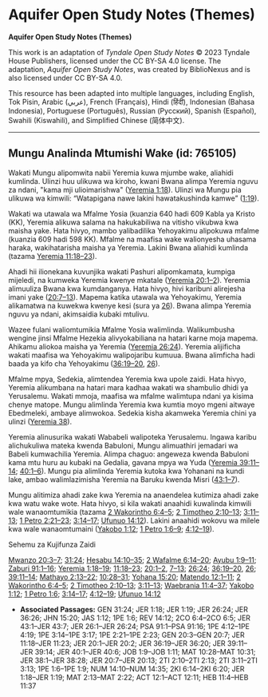 # Aquifer Open Study Notes (Themes)

**Aquifer Open Study Notes (Themes)**

This work is an adaptation of *Tyndale Open Study Notes* © 2023 Tyndale House Publishers, licensed under the CC BY\-SA 4\.0 license. The adaptation, *Aquifer Open Study Notes*, was created by BiblioNexus and is also licensed under CC BY\-SA 4\.0\.

This resource has been adapted into multiple languages, including English, Tok Pisin, Arabic (عربي), French (Français), Hindi (हिंदी), Indonesian (Bahasa Indonesia), Portuguese (Português), Russian (Русский), Spanish (Español), Swahili (Kiswahili), and Simplified Chinese (简体中文).



--------------------------------

## Mungu Analinda Mtumishi Wake (id: 765105)

Wakati Mungu alipomwita nabii Yeremia kuwa mjumbe wake, aliahidi kumlinda. Ulinzi huu ulikuwa wa kiroho, kwani Bwana alimpa Yeremia nguvu za ndani, "kama mji ulioimarishwa" ([Yeremia 1:18](https://ref.ly/Jer1:18)). Ulinzi wa Mungu pia ulikuwa wa kimwili: “Watapigana nawe lakini hawatakushinda kamwe” ([1:19](https://ref.ly/Jer1:19)).

Wakati wa utawala wa Mfalme Yosia (kuanzia 640 hadi 609 Kabla ya Kristo (KK), Yeremia alikuwa salama na hakukabiliwa na vitisho vikubwa kwa maisha yake. Hata hivyo, mambo yalibadilika Yehoyakimu alipokuwa mfalme (kuanzia 609 hadi 598 KK). Mfalme na maafisa wake walionyesha uhasama haraka, wakihatarisha maisha ya Yeremia. Lakini Bwana aliahidi kumlinda (tazama [Yeremia 11:18–23](https://ref.ly/Jer11:18-Jer11:23)).

Ahadi hii ilionekana kuvunjika wakati Pashuri alipomkamata, kumpiga mijeledi, na kumweka Yeremia kwenye mkatale ([Yeremia 20:1–2](https://ref.ly/Jer20:1-Jer20:2)). Yeremia alimuuliza Bwana kwa kumdanganya. Hata hivyo, hivi karibuni alirejesha imani yake ([20:7–13](https://ref.ly/Jer20:7-Jer20:13)). Mapema katika utawala wa Yehoyakimu, Yeremia alikamatwa na kuwekwa kwenye kesi (sura ya [26](https://ref.ly/Jer26:1-Jer26:24)). Bwana alimpa Yeremia nguvu ya ndani, akimsaidia kubaki mtulivu.

Wazee fulani waliomtumikia Mfalme Yosia walimlinda. Walikumbusha wengine jinsi Mfalme Hezekia alivyokabiliana na hatari karne moja mapema. Ahikamu aliokoa maisha ya Yeremia ([Yeremia 26:24](https://ref.ly/Jer26:24)). Yeremia alijificha wakati maafisa wa Yehoyakimu walipojaribu kumuua. Bwana alimficha hadi baada ya kifo cha Yehoyakimu ([36:19–20](https://ref.ly/Jer36:19-Jer36:20), [26](https://ref.ly/Jer36:26)).

Mfalme mpya, Sedekia, alimtendea Yeremia kwa upole zaidi. Hata hivyo, Yeremia alikumbana na hatari mara kadhaa wakati wa shambulio dhidi ya Yerusalemu. Wakati mmoja, maafisa wa mfalme walimtupa ndani ya kisima chenye matope. Mungu alimlinda Yeremia kwa kumtia moyo mgeni aitwaye Ebedmeleki, ambaye alimwokoa. Sedekia kisha akamweka Yeremia chini ya ulinzi ([Yeremia 38](https://ref.ly/Jer38:1-Jer38:28)).

Yeremia alinusurika wakati Wababeli walipoteka Yerusalemu. Ingawa karibu alichukuliwa mateka kwenda Babuloni, Mungu alimuathiri jemadari wa Babeli kumwachilia Yeremia. Alimpa chaguo: angeweza kwenda Babuloni kama mtu huru au kubaki na Gedalia, gavana mpya wa Yuda ([Yeremia 39:11–14](https://ref.ly/Jer39:11-Jer39:14); [40:1–6](https://ref.ly/Jer40:1-Jer40:6)). Mungu pia alimlinda Yeremia kutoka kwa Yohanani na kundi lake, ambao walimlazimisha Yeremia na Baruku kwenda Misri ([43:1–7](https://ref.ly/Jer43:1-Jer43:7)).

Mungu alitimiza ahadi zake kwa Yeremia na anaendelea kutimiza ahadi zake kwa watu wake wote. Hata hivyo, si kila wakati anaahidi kuwalinda kimwili wale wanaomtumikia (tazama [2 Wakorintho 6:4–5](https://ref.ly/2Cor6:4-2Cor6:5); [2 Timotheo 2:10–13](https://ref.ly/2Tim2:10-2Tim2:13); [3:11–13](https://ref.ly/2Tim3:11-2Tim3:13); [1 Petro 2:21–23](https://ref.ly/1Pet2:21-1Pet2:23); [3:14–17](https://ref.ly/1Pet3:14-1Pet3:17); [Ufunuo 14:12](https://ref.ly/Rev14:12)). Lakini anaahidi wokovu wa milele kwa wale wanaomtumaini ([Yakobo 1:12](https://ref.ly/Jas1:12); [1 Petro 1:6–9](https://ref.ly/1Pet1:6-1Pet1:9); [4:12–19](https://ref.ly/1Pet4:12-1Pet4:19)).

Sehemu za Kujifunza Zaidi

[Mwanzo 20:3–7](https://ref.ly/Gen20:3-Gen20:7); [31:24](https://ref.ly/Gen31:24); [Hesabu 14:10–35](https://ref.ly/Num14:10-Num14:35); [2 Wafalme 6:14–20](https://ref.ly/2Kgs6:14-2Kgs6:20); [Ayubu 1:9–11](https://ref.ly/Job1:9-Job1:11); [Zaburi 91:1–16](https://ref.ly/Ps91:1-Ps91:16); [Yeremia 1:18–19](https://ref.ly/Jer1:18-Jer1:19); [11:18–23](https://ref.ly/Jer11:18-Jer11:23); [20:1–2](https://ref.ly/Jer20:1-Jer20:2), [7–13](https://ref.ly/Jer20:7-Jer20:13); [26:24](https://ref.ly/Jer26:24); [36:19–20](https://ref.ly/Jer36:19-Jer36:20), [26](https://ref.ly/Jer36:26); [39:11–14](https://ref.ly/Jer39:11-Jer39:14); [Mathayo 2:13–22](https://ref.ly/Matt2:13-Matt2:22); [10:28–31](https://ref.ly/Matt10:28-Matt10:31); [Yohana 15:20](https://ref.ly/John15:20); [Matendo 12:1–11](https://ref.ly/Acts12:1-Acts12:11); [2 Wakorintho 6:4–5](https://ref.ly/2Cor6:4-2Cor6:5); [2 Timotheo 2:10–13](https://ref.ly/2Tim2:10-2Tim2:13); [3:11–13](https://ref.ly/2Tim3:11-2Tim3:13); [Waebrania 11:4–37](https://ref.ly/Heb11:4-Heb11:37); [Yakobo 1:12](https://ref.ly/Jas1:12); [1 Petro 1:6](https://ref.ly/1Pet1:6); [3:14–17](https://ref.ly/1Pet3:14-1Pet3:17); [4:12–19](https://ref.ly/1Pet4:12-1Pet4:19); [Ufunuo 14:12](https://ref.ly/Rev14:12)

* **Associated Passages:** GEN 31:24; JER 1:18; JER 1:19; JER 26:24; JER 36:26; JHN 15:20; JAS 1:12; 1PE 1:6; REV 14:12; 2CO 6:4–2CO 6:5; JER 43:1–JER 43:7; JER 26:1–JER 26:24; PSA 91:1–PSA 91:16; 1PE 4:12–1PE 4:19; 1PE 3:14–1PE 3:17; 1PE 2:21–1PE 2:23; GEN 20:3–GEN 20:7; JER 11:18–JER 11:23; JER 20:1–JER 20:2; JER 36:19–JER 36:20; JER 39:11–JER 39:14; JER 40:1–JER 40:6; JOB 1:9–JOB 1:11; MAT 10:28–MAT 10:31; JER 38:1–JER 38:28; JER 20:7–JER 20:13; 2TI 2:10–2TI 2:13; 2TI 3:11–2TI 3:13; 1PE 1:6–1PE 1:9; NUM 14:10–NUM 14:35; 2KI 6:14–2KI 6:20; JER 1:18–JER 1:19; MAT 2:13–MAT 2:22; ACT 12:1–ACT 12:11; HEB 11:4–HEB 11:37

